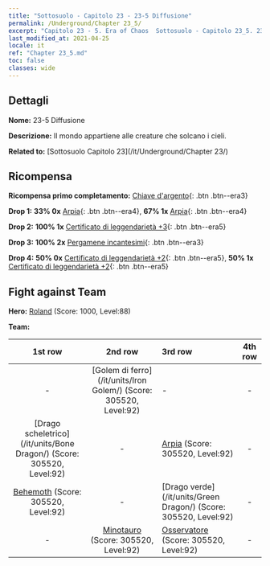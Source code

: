 ```yaml
---
title: "Sottosuolo - Capitolo 23 - 23-5 Diffusione"
permalink: /Underground/Chapter 23_5/
excerpt: "Capitolo 23 - 5. Era of Chaos  Sottosuolo - Capitolo 23_5. 23-5 Diffusione"
last_modified_at: 2021-04-25
locale: it
ref: "Chapter 23_5.md"
toc: false
classes: wide
---
```


## Dettagli

 **Nome:** 23-5 Diffusione

 **Descrizione:** Il mondo appartiene alle creature che solcano i cieli.

 **Related to:** [Sottosuolo Capitolo 23](/it/Underground/Chapter 23/)

## Ricompensa

 **Ricompensa primo completamento:** [Chiave d'argento](/ItemsIT/con_693/){: .btn .btn--era3}

 **Drop 1:** **33% 0x** [Arpia](/ItemsIT/unt_245/){: .btn .btn--era4}, **67% 1x** [Arpia](/ItemsIT/unt_245/){: .btn .btn--era4}

 **Drop 2:** **100% 1x** [Certificato di leggendarietà +3](/ItemsIT/mat_88/){: .btn .btn--era5}

 **Drop 3:** **100% 2x** [Pergamene incantesimi](/ItemsIT/con_694/){: .btn .btn--era3}

 **Drop 4:** **50% 0x** [Certificato di leggendarietà +2](/ItemsIT/mat_81/){: .btn .btn--era5}, **50% 1x** [Certificato di leggendarietà +2](/ItemsIT/mat_81/){: .btn .btn--era5}


## Fight against Team
 **Hero:** [Roland](/it/heroes/Roland/) (Score: 1000, Level:88)

 **Team:**


  | 1st row | 2nd row | 3rd row | 4th row |
  |:----:|:----:|:----|:----:|
  | - | [Golem di ferro](/it/units/Iron Golem/) (Score: 305520, Level:92)  | - | - |
  | [Drago scheletrico](/it/units/Bone Dragon/) (Score: 305520, Level:92)  | - | [Arpia](/it/units/Harpy/) (Score: 305520, Level:92)  | - |
  | [Behemoth](/it/units/Behemoth/) (Score: 305520, Level:92)  | - | [Drago verde](/it/units/Green Dragon/) (Score: 305520, Level:92)  | - |
  | - | [Minotauro](/it/units/Minotaur/) (Score: 305520, Level:92)  | [Osservatore](/it/units/Beholder/) (Score: 305520, Level:92)  | - |


